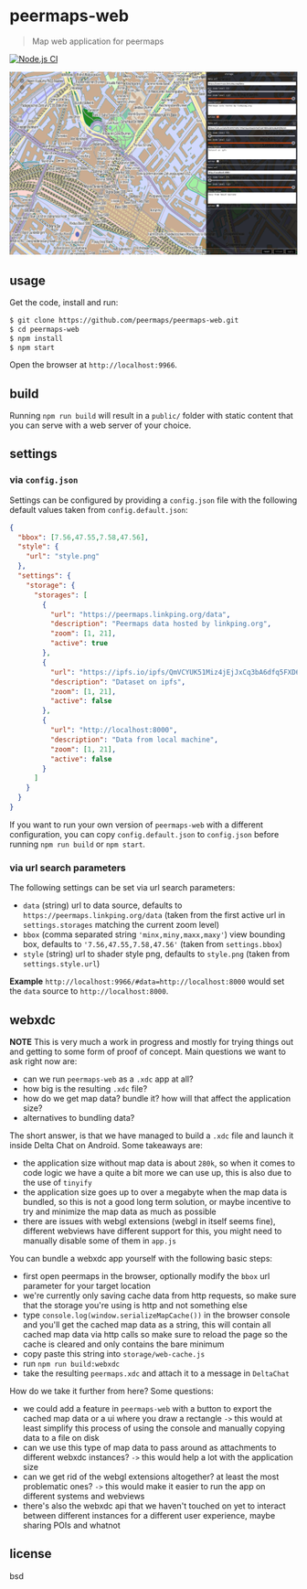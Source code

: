 # peermaps-web

> Map web application for peermaps

[![Node.js CI](https://github.com/peermaps/peermaps-web/actions/workflows/node.js.yml/badge.svg)](https://github.com/peermaps/peermaps-web/actions/workflows/node.js.yml)

![image](image.png)

## usage

Get the code, install and run:

```
$ git clone https://github.com/peermaps/peermaps-web.git
$ cd peermaps-web
$ npm install
$ npm start
```

Open the browser at `http://localhost:9966`.

## build

Running `npm run build` will result in a `public/` folder with static content that you can serve with a web server of your choice.

## settings

### via `config.json`

Settings can be configured by providing a `config.json` file with the following default values taken from `config.default.json`:

```json
{
  "bbox": [7.56,47.55,7.58,47.56],
  "style": {
    "url": "style.png"
  },
  "settings": {
    "storage": {
      "storages": [
        {
          "url": "https://peermaps.linkping.org/data",
          "description": "Peermaps data hosted by linkping.org",
          "zoom": [1, 21],
          "active": true
        },
        {
          "url": "https://ipfs.io/ipfs/QmVCYUK51Miz4jEjJxCq3bA6dfq5FXD6s2EYp6LjHQhGmh",
          "description": "Dataset on ipfs",
          "zoom": [1, 21],
          "active": false
        },
        {
          "url": "http://localhost:8000",
          "description": "Data from local machine",
          "zoom": [1, 21],
          "active": false
        }
      ]
    }
  }
}
```

If you want to run your own version of `peermaps-web` with a different configuration, you can copy `config.default.json` to `config.json` before running `npm run build` or `npm start`.

### via url search parameters

The following settings can be set via url search parameters:

* `data` (string) url to data source, defaults to `https://peermaps.linkping.org/data` (taken from the first active url in `settings.storages` matching the current zoom level)
* `bbox` (comma separated string `'minx,miny,maxx,maxy'`) view bounding box, defaults to `'7.56,47.55,7.58,47.56'` (taken from `settings.bbox`)
* `style` (string) url to shader style png, defaults to `style.png` (taken from `settings.style.url`)

**Example** `http://localhost:9966/#data=http://localhost:8000` would set the `data` source to `http://localhost:8000`.

## webxdc

**NOTE** This is very much a work in progress and mostly for trying things out and getting to some form of proof of concept. Main questions we want to ask right now are:

* can we run `peermaps-web` as a `.xdc` app at all?
* how big is the resulting `.xdc` file?
* how do we get map data? bundle it? how will that affect the application size?
* alternatives to bundling data?

The short answer, is that we have managed to build a `.xdc` file and launch it inside Delta Chat on Android. Some takeaways are:

* the application size without map data is about `280k`, so when it comes to code logic we have a quite a bit more we can use up, this is also due to the use of `tinyify`
* the application size goes up to over a megabyte when the map data is bundled, so this is not a good long term solution, or maybe incentive to try and minimize the map data as much as possible
* there are issues with webgl extensions (webgl in itself seems fine), different webviews have different support for this, you might need to manually disable some of them in `app.js`

You can bundle a webxdc app yourself with the following basic steps:

* first open peermaps in the browser, optionally modify the `bbox` url parameter for your target location
* we're currently only saving cache data from http requests, so make sure that the storage you're using is http and not something else
* type `console.log(window.serializeMapCache())` in the browser console and you'll get the cached map data as a string, this will contain all cached map data via http calls so make sure to reload the page so the cache is cleared and only contains the bare minimum
* copy paste this string into `storage/web-cache.js`
* run `npm run build:webxdc`
* take the resulting `peermaps.xdc` and attach it to a message in `DeltaChat`

How do we take it further from here? Some questions:

* we could add a feature in `peermaps-web` with a button to export the cached map data or a ui where you draw a rectangle `->` this would at least simplify this process of using the console and manually copying data to a file on disk
* can we use this type of map data to pass around as attachments to different webxdc instances? `->` this would help a lot with the application size
* can we get rid of the webgl extensions altogether? at least the most problematic ones? `->` this would make it easier to run the app on different systems and webviews
* there's also the webxdc api that we haven't touched on yet to interact between different instances for a different user experience, maybe sharing POIs and whatnot


## license

bsd
